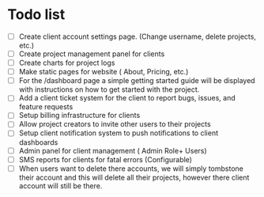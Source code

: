 # Todo list

- [ ] Create client account settings page. (Change username, delete projects, etc.)
- [ ] Create project management panel for clients
- [ ] Create charts for project logs
- [ ] Make static pages for website ( About, Pricing, etc.)
- [ ] For the /dashboard page a simple getting started guide will be displayed with instructions on how to get started with the project.
- [ ] Add a client ticket system for the client to report bugs, issues, and feature requests
- [ ] Setup billing infrastructure for clients
- [ ] Allow project creators to invite other users to their projects
- [ ] Setup client notification system to push notifications to client dashboards
- [ ] Admin panel for client management ( Admin Role+ Users)
- [ ] SMS reports for clients for fatal errors (Configurable)
- [ ] When users want to delete there accounts, we will simply tombstone their account and this will delete all their projects, however there client account will still be there.
<!-- - [ ] -->
